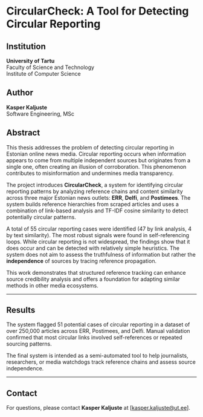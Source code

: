 
# CircularCheck: A Tool for Detecting Circular Reporting

## Institution

**University of Tartu**  
Faculty of Science and Technology  
Institute of Computer Science  

## Author

**Kasper Kaljuste**  
Software Engineering, MSc

## Abstract

This thesis addresses the problem of detecting circular reporting in Estonian online news media. Circular reporting occurs when information appears to come from multiple independent sources but originates from a single one, often creating an illusion of corroboration. This phenomenon contributes to misinformation and undermines media transparency. 

The project introduces **CircularCheck**, a system for identifying circular reporting patterns by analyzing reference chains and content similarity across three major Estonian news outlets: **ERR**, **Delfi**, and **Postimees**. The system builds reference hierarchies from scraped articles and uses a combination of link-based analysis and TF-IDF cosine similarity to detect potentially circular patterns.

A total of 55 circular reporting cases were identified (47 by link analysis, 4 by text similarity). The most robust signals were found in self-referencing loops. While circular reporting is not widespread, the findings show that it does occur and can be detected with relatively simple heuristics. The system does not aim to assess the truthfulness of information but rather the **independence** of sources by tracing reference propagation.

This work demonstrates that structured reference tracking can enhance source credibility analysis and offers a foundation for adapting similar methods in other media ecosystems.

---

## Results

The system flagged 51 potential cases of circular reporting in a dataset of over 250,000 articles across ERR, Postimees, and Delfi. Manual validation confirmed that most circular links involved self-references or repeated sourcing patterns.

The final system is intended as a semi-automated tool to help journalists, researchers, or media watchdogs track reference chains and assess source independence.

---

## Contact

For questions, please contact **Kasper Kaljuste** at [kasper.kaljuste@ut.ee].
